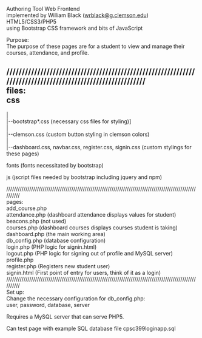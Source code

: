 Authoring Tool Web Frontend  
implemented by William Black (wrblack@g.clemson.edu)  
HTML5/CSS3/PHP5  
using Bootstrap CSS framework and bits of JavaScript  

Purpose:  
The purpose of these pages are for a student to view and manage their courses, attendance, and profile.  

//////////////////////////////////////////////////////////////////////////////////////////////////////////  
files:  
css  
--  
  |  
  |--bootstrap*.css (necessary css files for styling)]  
  |  
  |--clemson.css (custom button styling in clemson colors)  
  |  
  |--dashboard.css, navbar.css, register.css, signin.css (custom stylings for these pages)  
  
fonts (fonts necessitated by bootstrap)  

js (jscript files needed by bootstrap including jquery and npm)  

//////////////////////////////////////////////////////////////////////////////////////////////////////////  
pages:  
add_course.php  
attendance.php (dashboard attendance displays values for student)  
beacons.php (not used)  
courses.php (dashboard courses displays courses student is taking)  
dashboard.php (the main working area)  
db_config.php (database configuration)  
login.php (PHP logic for signin.html)  
logout.php (PHP logic for signing out of profile and MySQL server)  
profile.php  
register.php (Registers new student user)  
signin.html (First point of entry for users, think of it as a login)  
//////////////////////////////////////////////////////////////////////////////////////////////////////////  
Set up:  
Change the necessary configuration for db_config.php:  
user, password, database, server  
  
Requires a MySQL server that can serve PHP5.  
  
Can test page with example SQL database file cpsc399loginapp.sql  
  
